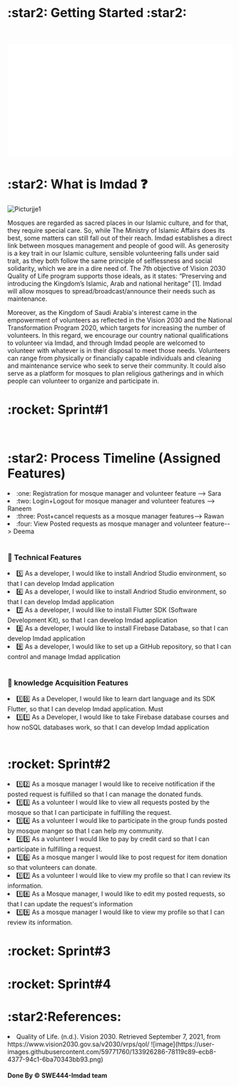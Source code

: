<br> 

<h1> :star2: Getting Started :star2: </h1> 
<br> <br>
<img src="./dash.svg" alt="" /> 
<h1> :star2: What is Imdad ❓  </h1>
<img width="250" alt="Picturjje1" src="https://user-images.githubusercontent.com/59771760/133926384-9d46474c-ed87-483b-9316-1af4ed28552b.png">


<p>
Mosques are regarded as sacred places in our Islamic culture, and for that, they require special care. So, while The Ministry of Islamic Affairs does its best, some matters can still fall out of their reach. Imdad establishes a direct link between mosques management and people of good will. As generosity is a key trait in our Islamic culture, sensible volunteering falls under said trait, as they both follow the same principle of selflessness and social solidarity, which we are in a dire need of. The 7th objective of Vision 2030 Quality of Life program supports those ideals, as it states: “Preserving and introducing the Kingdom’s Islamic, Arab and national heritage” [1].  Imdad will allow mosques to spread/broadcast/announce their needs such as maintenance.

Moreover, as the Kingdom of Saudi Arabia's interest came in the empowerment of volunteers as reflected in the Vision 2030 and the National Transformation Program 2020, which targets for increasing the number of volunteers. In this regard, we encourage our country national qualifications to volunteer via Imdad, and through Imdad people are welcomed to volunteer with whatever is in their disposal to meet those needs. Volunteers can range from physically or financially capable individuals and cleaning and maintenance service who seek to serve their community. It could also serve as a platform for mosques to plan religious gatherings and in which people can volunteer to organize and participate in. 


</p>

<h1>:rocket: Sprint#1</h1>
<br>
<h1> :star2: Process Timeline (Assigned Features)  </h1>
<li> :one:  Registration for mosque manager and volunteer feature --> Sara</li>
<li> :two: Login+Logout for mosque manager and volunteer features --> Raneem </li>
<li> :three: Post+cancel requests as a mosque manager features--> Rawan </li>
<li>:four: View Posted requests as mosque manager and volunteer feature--> Deema </li>
<br> 
<h3> 📌 Technical Features </h3> 

<li>5️⃣ As a developer, I would like to install Andriod Studio environment, so that I can develop Imdad application </li> 
 <li> 6️⃣ As a developer, I would like to install Andriod Studio environment, so that I can develop Imdad application 	</li>  
<li>  7️⃣  As a developer, I would like to install Flutter SDK (Software Development Kit), so that I can develop Imdad application 	</li>  
<li>  8️⃣ 	As a developer, I would like to install Firebase Database, so that I can develop Imdad application	 </li> 
<li> 9️⃣ 	As a developer, I would like to set up a GitHub repository, so that I can control and manage Imdad application	</li> 
<br> 
<h3> 📌 knowledge Acquisition Features </h3> 

<li> 1️⃣0️⃣ As a Developer, I would like to learn dart language and its SDK Flutter, so that I can develop Imdad application.	Must </li> 
<li> 1️⃣1️⃣ As a Developer, I would like to take Firebase database courses and how noSQL databases work, so that I can develop Imdad application 	</li>  


 <br> 
 
<h1>:rocket: Sprint#2</h1>
<li> 1️⃣2️⃣ As a mosque manager I would like to receive notification if the posted request is fulfilled so that I can manage the donated funds. </li>
<li> 1️⃣3️⃣ As a volunteer I would like to view all requests posted by the mosque so that I can participate in fulfilling the request.</li>
<li> 1️⃣4️⃣ As a volunteer I would like to participate in the group funds posted by mosque manger so that I can help my community.</li>
<li> 1️⃣5️⃣ As a volunteer I would like to pay by credit card so that I can participate in fulfilling a request.</li>
<li> 1️⃣6️⃣ As a mosque manger I would like to post request for item donation so that volunteers can donate.</li>
<li> 1️⃣7️⃣ As a volunteer I would like to view my profile so that I can review its information.</li>
<li> 1️⃣8️⃣ As a Mosque manager, I would like to edit my posted requests, so that I can update the request's information</li>
<li> 1️⃣9️⃣ As a mosque manager I would like to view my profile so that I can review its information.</li>


<h1>:rocket: Sprint#3</h1>
<h1>:rocket: Sprint#4</h1>

<h1> :star2:References: </h1>

<li> Quality of Life. (n.d.). Vision 2030. Retrieved September 7, 2021, from https://www.vision2030.gov.sa/v2030/vrps/qol/ ![image](https://user-images.githubusercontent.com/59771760/133926286-78119c89-ecb8-4377-94c1-6ba70343bb93.png)
</li>

<h4>Done By &copy; SWE444-Imdad team<h4>
